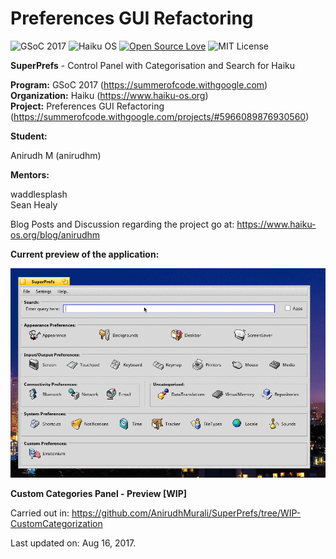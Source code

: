 # Preferences GUI Refactoring

![GSoC 2017](https://img.shields.io/badge/GSoC-2017-red.svg) ![Haiku OS](https://img.shields.io/badge/Haiku-OS-green.svg) 
[![Open Source Love](https://badges.frapsoft.com/os/v2/open-source.svg?v=103)](https://github.com/ellerbrock/open-source-badges/) ![MIT License](https://img.shields.io/github/license/mashape/apistatus.svg)

**SuperPrefs** - Control Panel with Categorisation and Search for Haiku

**Program:** GSoC 2017 (https://summerofcode.withgoogle.com) <br/>
**Organization:** Haiku (https://www.haiku-os.org) <br/>
**Project:** Preferences GUI Refactoring (https://summerofcode.withgoogle.com/projects/#5966089876930560) <br/>

**Student:**

Anirudh M (anirudhm)

**Mentors:**

waddlesplash<br/>
Sean Healy

Blog Posts and Discussion regarding the project go at: https://www.haiku-os.org/blog/anirudhm

**Current preview of the application:**

![Preview.png](img/Preview7.gif)

**Custom Categories Panel - Preview [WIP]**

Carried out in: https://github.com/AnirudhMurali/SuperPrefs/tree/WIP-CustomCategorization 

Last updated on: Aug 16, 2017.
